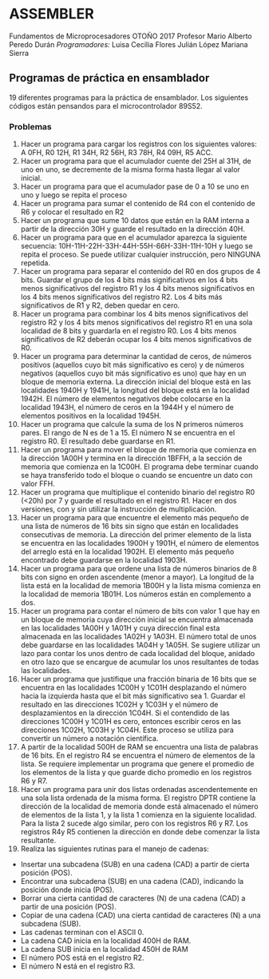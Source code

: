 # ASSEMBLER

Fundamentos de Microprocesadores OTOÑO 2017 Profesor Mario Alberto Peredo Durán
*Programadores:*
Luisa Cecilia Flores
Julián López
Mariana Sierra

## Programas de práctica en ensamblador

19 diferentes programas para la práctica de ensamblador.
Los siguientes códigos están pensandos para el microcontrolador 89S52.

### Problemas
 
1. Hacer un programa para cargar los registros con los siguientes valores: A 0FH, R0 12H, R1 34H, R2 56H, R3 78H, R4 09H, R5 ACC.
2. Hacer un programa para que el acumulador cuente del 25H al 31H, de uno en uno, se decremente de la misma forma hasta llegar al valor inicial.
3. Hacer un programa para que el acumulador pase de 0 a 10 se uno en uno y luego se repita el proceso
4. Hacer un programa para sumar el contenido de R4 con el contenido de R6 y colocar el resultado en R2
5. Hacer un programa que sume 10 datos que están en la RAM interna a partir de la dirección 30H y guarde el resultado en la dirección 40H.
6. Hacer un programa para que en el acumulador aparezca la siguiente secuencia: 10H-11H-22H-33H-44H-55H-66H-33H-11H-10H y luego se repita el proceso. Se puede utilizar cualquier instrucción, pero NINGUNA repetida.
7. Hacer un programa para separar el contenido del R0 en dos grupos de 4 bits. Guardar el grupo de los 4 bits más significativos en los 4 bits menos significativos del registro R1 y los 4 bits menos significativos en los 4 bits menos significativos del registro R2. Los 4 bits más significativos de R1 y R2, deben quedar en cero.
8. Hacer un programa para combinar los 4 bits menos significativos del registro R2 y los 4 bits menos significativos del registro R1 en una sola localidad de 8 bits y guardarla en el registro R0. Los 4 bits menos significativos de R2 deberán ocupar los 4 bits menos significativos de R0.
9. Hacer un programa para determinar la cantidad de ceros, de números positivos (aquellos cuyo bit más significativo es cero) y de números negativos (aquellos cuyo bit más significativo es uno) que hay en un bloque de memoria externa. La dirección inicial del bloque está en las localidades 1940H y 1941H, la longitud del bloque está en la localidad 1942H. El número de elementos negativos debe colocarse en la localidad 1943H, el número de ceros en la 1944H y el número de elementos positivos en la localidad 1945H.
10. Hacer un programa que calcule la suma de los N primeros números pares. El rango de N es de 1 a 15. El número N se encuentra en el registro R0. El resultado debe guardarse en R1.
11. Hacer un programa para mover el bloque de memoria que comienza en la dirección 1A00H y termina en la dirección 1BFFH, a la sección de memoria que comienza en la 1C00H. El programa debe terminar cuando se haya transferido todo el bloque o cuando se encuentre un dato con valor FFH.
12. Hacer un programa que multiplique el contenido binario del registro R0 (<20h) por 7 y guarde el resultado en el registro R1. Hacer en dos versiones, con y sin utilizar la instrucción de multiplicación.
13. Hacer un programa para que encuentre el elemento más pequeño de una lista de números de 16 bits sin signo que están en localidades consecutivas de memoria. La dirección del primer elemento de la lista se encuentra en las localidades 1900H y 1901H, el número de elementos del arreglo está en la localidad 1902H. El elemento más pequeño encontrado debe guardarse en la localidad 1903H.
14. Hacer un programa para que ordene una lista de números binarios de 8 bits con signo en orden ascendente (menor a mayor). La longitud de la lista está en la localidad de memoria 1B00H y la lista misma comienza en la localidad de memoria 1B01H. Los números están en complemento a dos.
15. Hacer un programa para contar el número de bits con valor 1 que hay en un bloque de memoria cuya dirección inicial se encuentra almacenada en las localidades 1A00H y 1A01H y cuya dirección final esta almacenada en las localidades 1A02H y 1A03H. El número total de unos debe guardarse en las localidades 1A04H y 1A05H. Se sugiere  utilizar un lazo para contar los unos dentro de cada localidad del bloque, anidado en otro lazo que se encargue de acumular los unos resultantes de todas las localidades.
16. Hacer un programa que justifique una fracción binaria de 16 bits que se encuentra en las localidades 1C00H y 1C01H desplazando el número hacia la izquierda hasta que el bit más significativo sea 1. Guardar el resultado en las direcciones 1C02H y 1C03H y el número de desplazamientos en la dirección 1C04H. Si el contendido de las direcciones 1C00H y 1C01H es cero, entonces escribir ceros en las direcciones 1C02H, 1C03H y 1C04H. Este proceso se utiliza para convertir un número a notación científica.
17. A partir de la localidad 500H de RAM se encuentra una lista de palabras de 16 bits. En el registro R4 se encuentra el número de elementos de la lista. Se requiere implementar un programa que genere el promedio de los elementos de la lista y que guarde dicho promedio en los registros R6 y R7.
18. Hacer un programa para unir dos listas ordenadas ascendentemente en una sola lista ordenada de la misma forma. El registro DPTR contiene la dirección de la localidad de memoria donde está almacenado el número de elementos de la lista 1, y la lista 1 comienza en la siguiente localidad. Para la lista 2 sucede algo similar, pero con los registros R6 y R7. Los registros R4y R5 contienen la dirección en donde debe comenzar la lista resultante.
19. Realiza las siguientes rutinas para el manejo de cadenas:
* Insertar una subcadena (SUB) en una cadena (CAD) a partir de cierta posición (POS).
* Encontrar una subcadena (SUB) en una cadena (CAD), indicando la posición donde inicia (POS).
* Borrar una cierta cantidad de caracteres (N) de una cadena (CAD) a partir de una posición (POS).
* Copiar de una cadena (CAD) una cierta cantidad de caracteres (N) a una subcadena (SUB).
* Las cadenas terminan con el ASCII 0.
* La cadena CAD inicia en la localidad 400H de RAM.
* La cadena SUB inicia en la localidad 450H de RAM
* El número POS está en el registro R2.
* El número N está en el registro R3.

